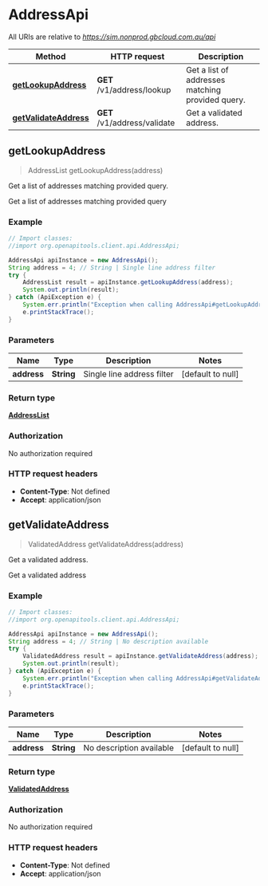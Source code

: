 # AddressApi

All URIs are relative to *https://sim.nonprod.gbcloud.com.au/api*

Method | HTTP request | Description
------------- | ------------- | -------------
[**getLookupAddress**](AddressApi.md#getLookupAddress) | **GET** /v1/address/lookup | Get a list of addresses matching provided query.
[**getValidateAddress**](AddressApi.md#getValidateAddress) | **GET** /v1/address/validate | Get a validated address.



## getLookupAddress

> AddressList getLookupAddress(address)

Get a list of addresses matching provided query.

Get a list of addresses matching provided query

### Example

```java
// Import classes:
//import org.openapitools.client.api.AddressApi;

AddressApi apiInstance = new AddressApi();
String address = 4; // String | Single line address filter
try {
    AddressList result = apiInstance.getLookupAddress(address);
    System.out.println(result);
} catch (ApiException e) {
    System.err.println("Exception when calling AddressApi#getLookupAddress");
    e.printStackTrace();
}
```

### Parameters


Name | Type | Description  | Notes
------------- | ------------- | ------------- | -------------
 **address** | **String**| Single line address filter | [default to null]

### Return type

[**AddressList**](AddressList.md)

### Authorization

No authorization required

### HTTP request headers

- **Content-Type**: Not defined
- **Accept**: application/json


## getValidateAddress

> ValidatedAddress getValidateAddress(address)

Get a validated address.

Get a validated address

### Example

```java
// Import classes:
//import org.openapitools.client.api.AddressApi;

AddressApi apiInstance = new AddressApi();
String address = 4; // String | No description available
try {
    ValidatedAddress result = apiInstance.getValidateAddress(address);
    System.out.println(result);
} catch (ApiException e) {
    System.err.println("Exception when calling AddressApi#getValidateAddress");
    e.printStackTrace();
}
```

### Parameters


Name | Type | Description  | Notes
------------- | ------------- | ------------- | -------------
 **address** | **String**| No description available | [default to null]

### Return type

[**ValidatedAddress**](ValidatedAddress.md)

### Authorization

No authorization required

### HTTP request headers

- **Content-Type**: Not defined
- **Accept**: application/json

